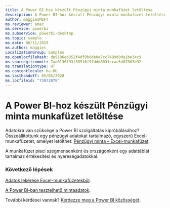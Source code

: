 ```yaml
---
title: A Power BI-hoz készült Pénzügyi minta munkafüzet letöltése
description: A Power BI-hoz készült Pénzügyi minta munkafüzet letöltése
author: maggiesMSFT
ms.reviewer: amac
ms.service: powerbi
ms.subservice: powerbi-desktop
ms.topic: sample
ms.date: 06/11/2019
ms.author: maggies
LocalizationGroup: Samples
ms.openlocfilehash: de9186eb352f4df9b8de0e7cc7499d0da1be34c9
ms.sourcegitcommit: 7aa0136f93f88516f97ddd8031ccac5d07863b92
ms.translationtype: HT
ms.contentlocale: hu-HU
ms.lasthandoff: 05/05/2020
ms.locfileid: "73873878"
---
```

# <a name="download-the-financial-sample-workbook-for-power-bi"></a>A Power BI-hoz készült Pénzügyi minta munkafüzet letöltése
Adatokra van szüksége a Power BI szolgáltatás kipróbálásához? Összeállítottunk egy pénzügyi adatokat tartalmazó, egyszerű Excel-munkafüzetet, amelyet letölthet: [Pénzügyi minta – Excel-munkafüzet](https://go.microsoft.com/fwlink/?LinkID=521962).

A munkafüzet piaci szegmensenként és országonként egy adattáblát tartalmaz értékesítési és nyereségadatokkal.

### <a name="next-steps"></a>Következő lépések
[Adatok lekérése Excel-munkafüzetekből](service-excel-workbook-files.md).

[A Power BI-ban tesztelhető mintaadatok](sample-datasets.md).

További kérdései vannak? [Kérdezze meg a Power BI közösségét](https://community.powerbi.com/).

